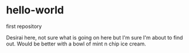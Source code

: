 # hello-world

first repository

Desirai here, not sure what is going on here but I'm sure I'm about to find out.
Would be better with a bowl of mint n chip ice cream.
